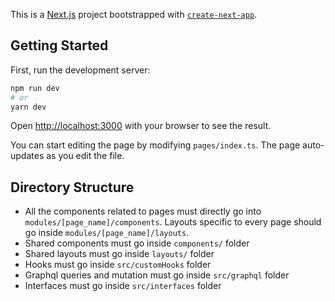 This is a [Next.js](https://nextjs.org/) project bootstrapped with [`create-next-app`](https://github.com/vercel/next.js/tree/canary/packages/create-next-app).

## Getting Started

First, run the development server:

```bash
npm run dev
# or
yarn dev
```

Open [http://localhost:3000](http://localhost:3000) with your browser to see the result.

You can start editing the page by modifying `pages/index.ts`. The page auto-updates as you edit the file.

## Directory Structure

- All the components related to pages must directly go into `modules/[page_name]/components`. Layouts specific to every page should go inside `modules/[page_name]/layouts`.
- Shared components must go inside `components/` folder
- Shared layouts must go inside `layouts/` folder
- Hooks must go inside `src/customHooks` folder
- Graphql queries and mutation must go inside `src/graphql` folder
- Interfaces must go inside `src/interfaces` folder